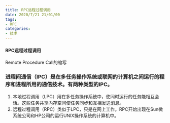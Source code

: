 ```yaml
---
title: RPC远程过程调用
date: 2020/7/21 21/01/00  
tags: 
- RPC
categories:
- 技术
---
```

#### RPC远程过程调用  
Remote Procedure Call的缩写  
  
### 进程间通信（IPC）是在多任务操作系统或联网的计算机之间运行的程序和进程所用的通信技术。有两种类型的IPC。
1. 本地过程调用（LPC）用在多任务操作系统中，使同时运行的任务能相互会话。这些任务共享内存空间使任务同步和互相发送消息。
2. 远程过程调用（RPC）类似于LPC，只是在网上工作。RPC开始出现在Sun微系统公司和HP公司的运行UNIX操作系统的计算机中。